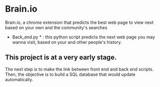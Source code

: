 # Brain.io
Brain.io, a chrome extension that predicts the best web page to view next based on your own and the community's searches

* Back_end.py * : this python script predicts the next web page you may wanna visit, based on your and other people's history.

## This project is at a very early stage.
The next step is to make the link between front end and back end scripts. Then, the objective is to build a SQL database that would update automatically.
